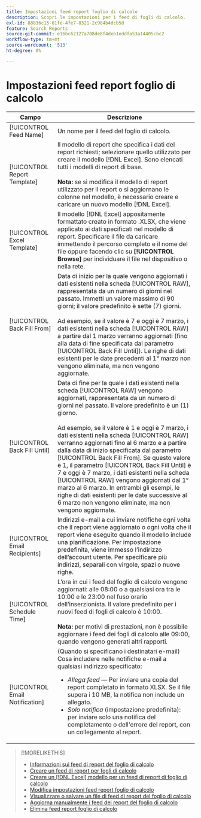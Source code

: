 ```yaml
---
title: Impostazioni feed report foglio di calcolo
description: Scopri le impostazioni per i feed di fogli di calcolo.
exl-id: 88836c15-81fe-4fe7-8321-2c984b4dcb5d
feature: Search Reports
source-git-commit: e16bc62127a708de8f4deb1eddfa53a14405cbc2
workflow-type: tm+mt
source-wordcount: '513'
ht-degree: 0%

---
```


# Impostazioni feed report foglio di calcolo

| Campo | Descrizione |
|---|---|
| [!UICONTROL Feed Name] | Un nome per il feed del foglio di calcolo. |
| [!UICONTROL Report Template] | Il modello di report che specifica i dati del report richiesti; selezionare quello utilizzato per creare il modello [!DNL Excel]. Sono elencati tutti i modelli di report di base.<br><br><b>Nota:</b> se si modifica il modello di report utilizzato per il report o si aggiornano le colonne nel modello, è necessario creare e caricare un nuovo modello [!DNL Excel]. |
| [!UICONTROL Excel Template] | Il modello [!DNL Excel] appositamente formattato creato in formato .XLSX, che viene applicato ai dati specificati nel modello di report. Specificare il file da caricare immettendo il percorso completo e il nome del file oppure facendo clic su <b>[!UICONTROL Browse]</b> per individuare il file nel dispositivo o nella rete. |
| [!UICONTROL Back Fill From] | Data di inizio per la quale vengono aggiornati i dati esistenti nella scheda [!UICONTROL RAW], rappresentata da un numero di giorni nel passato. Immetti un valore massimo di 90 giorni; il valore predefinito è sette (7) giorni.<br><br>Ad esempio, se il valore è 7 e oggi è 7 marzo, i dati esistenti nella scheda [!UICONTROL RAW] a partire dal 1 marzo verranno aggiornati (fino alla data di fine specificata dal parametro [!UICONTROL Back Fill Until]). Le righe di dati esistenti per le date precedenti al 1° marzo non vengono eliminate, ma non vengono aggiornate. |
| [!UICONTROL Back Fill Until] | Data di fine per la quale i dati esistenti nella scheda [!UICONTROL RAW] vengono aggiornati, rappresentata da un numero di giorni nel passato. Il valore predefinito è un (1) giorno.<br><br>Ad esempio, se il valore è 1 e oggi è 7 marzo, i dati esistenti nella scheda [!UICONTROL RAW] verranno aggiornati fino al 6 marzo e a partire dalla data di inizio specificata dal parametro [!UICONTROL Back Fill From]. Se questo valore è 1, il parametro [!UICONTROL Back Fill Until] è 7 e oggi è 7 marzo, i dati esistenti nella scheda [!UICONTROL RAW] vengono aggiornati dal 1° marzo al 6 marzo. In entrambi gli esempi, le righe di dati esistenti per le date successive al 6 marzo non vengono eliminate, ma non vengono aggiornate. |
| [!UICONTROL Email Recipients] | Indirizzi e-mail a cui inviare notifiche ogni volta che il report viene aggiornato o ogni volta che il report viene eseguito quando il modello include una pianificazione. Per impostazione predefinita, viene immesso l’indirizzo dell’account utente. Per specificare più indirizzi, separali con virgole, spazi o nuove righe. |
| [!UICONTROL Schedule Time] | L’ora in cui i feed del foglio di calcolo vengono aggiornati: alle 08:00 o a qualsiasi ora tra le 10:00 e le 23:00 nel fuso orario dell’inserzionista. Il valore predefinito per i nuovi feed di fogli di calcolo è 10:00.<br><br><b>Nota:</b> per motivi di prestazioni, non è possibile aggiornare i feed dei fogli di calcolo alle 09:00, quando vengono generati altri rapporti. |
| [!UICONTROL Email Notification] | (Quando si specificano i destinatari e-mail) Cosa includere nelle notifiche e-mail a qualsiasi indirizzo specificato:<ul><li><i>Allega feed</i> — Per inviare una copia del report completato in formato XLSX. Se il file supera i 10 MB, la notifica non include un allegato.</li><li><i>Solo notifica</i> (impostazione predefinita): per inviare solo una notifica del completamento o dell&#39;errore del report, con un collegamento al report.</li></ul> |

>[!MORELIKETHIS]
>
>* [Informazioni sui feed di report del foglio di calcolo](spreadsheet-feed-about.md)
>* [Creare un feed di report per fogli di calcolo](spreadsheet-feed-create.md)
>* [Creare un  [!DNL Excel] modello per un feed di report di foglio di calcolo](spreadsheet-feed-create-excel-template.md)
>* [Modifica impostazioni feed report foglio di calcolo](spreadsheet-feed-edit.md)
>* [Visualizzare o salvare un file di feed di report del foglio di calcolo](spreadsheet-feed-view-or-save.md)
>* [Aggiorna manualmente i feed dei report del foglio di calcolo](spreadsheet-feed-refresh.md)
>* [Elimina feed report foglio di calcolo](spreadsheet-feed-delete.md)
